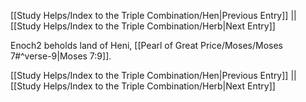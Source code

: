 [[Study Helps/Index to the Triple Combination/Hen|Previous Entry]]  ||  [[Study Helps/Index to the Triple Combination/Herb|Next Entry]]

 Enoch2 beholds land of Heni, [[Pearl of Great Price/Moses/Moses 7#^verse-9|Moses 7:9]].

[[Study Helps/Index to the Triple Combination/Hen|Previous Entry]]  ||  [[Study Helps/Index to the Triple Combination/Herb|Next Entry]]
